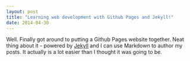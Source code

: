 ```yaml
---
layout: post
title: "Learning web development with Github Pages and Jekyll!"
date: 2014-04-30
---
```


Well. Finally got around to putting a Github Pages website together. 
Neat thing about it - powered by [Jekyll](http://jekyllrb.com) and I can use Markdown to author my posts. 
It actually is a lot easier than I thought it was going to be.
